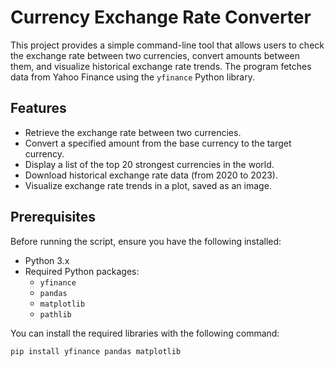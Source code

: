 # Currency Exchange Rate Converter

This project provides a simple command-line tool that allows users to check the exchange rate between two currencies, convert amounts between them, and visualize historical exchange rate trends. The program fetches data from Yahoo Finance using the `yfinance` Python library.

## Features

- Retrieve the exchange rate between two currencies.
- Convert a specified amount from the base currency to the target currency.
- Display a list of the top 20 strongest currencies in the world.
- Download historical exchange rate data (from 2020 to 2023).
- Visualize exchange rate trends in a plot, saved as an image.

## Prerequisites

Before running the script, ensure you have the following installed:

- Python 3.x
- Required Python packages:
  - `yfinance`
  - `pandas`
  - `matplotlib`
  - `pathlib`

You can install the required libraries with the following command:

```bash
pip install yfinance pandas matplotlib
